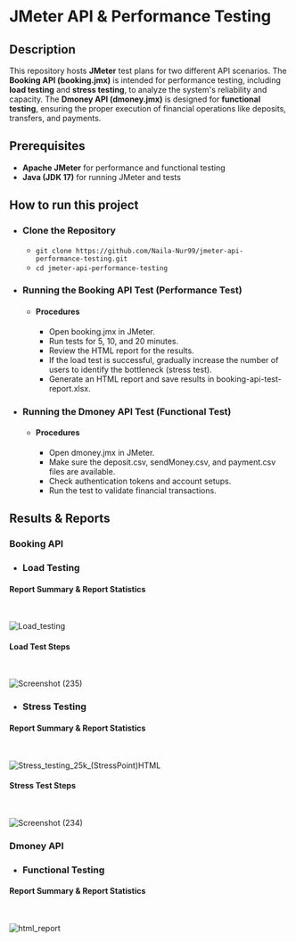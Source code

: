 # JMeter API & Performance Testing 
## Description
This repository hosts **JMeter** test plans for two different API scenarios. The **Booking API (booking.jmx)** is intended for performance testing, including **load testing** and **stress testing**, to analyze the system's reliability and capacity. The **Dmoney API (dmoney.jmx)** is designed for **functional testing**, ensuring the proper execution of financial operations like deposits, transfers, and payments.

## Prerequisites
- **Apache JMeter** for performance and functional testing
- **Java (JDK 17)** for running JMeter and tests
   
## How to run this project
- ### Clone the Repository
     - ```git clone https://github.com/Naila-Nur99/jmeter-api-performance-testing.git ```
     - ```cd jmeter-api-performance-testing ```
 
- ### Running the Booking API Test (Performance Test)
   - #### Procedures
      - Open booking.jmx in JMeter.
      - Run tests for 5, 10, and 20 minutes.
      - Review the HTML report for the results.
      - If the load test is successful, gradually increase the number of users to identify the bottleneck (stress test).
      - Generate an HTML report and save results in booking-api-test-report.xlsx.
        
- ### Running the Dmoney API Test (Functional Test)
   - #### Procedures
      - Open dmoney.jmx in JMeter.
      - Make sure the deposit.csv, sendMoney.csv, and payment.csv files are available.
      - Check authentication tokens and account setups.
      - Run the test to validate financial transactions.
## Results & Reports
### Booking API
 - ### Load Testing
#### Report Summary & Report Statistics 
&nbsp;

![Load_testing](https://github.com/user-attachments/assets/241f05ef-b3f7-4de4-b7e3-dc81e0cdf904)


#### Load Test Steps
&nbsp;

![Screenshot (235)](https://github.com/user-attachments/assets/7b8c12e1-ec0b-4a35-a920-a52aaba09044)


 - ### Stress Testing
#### Report Summary & Report Statistics 
&nbsp; 

![Stress_testing_25k_(StressPoint)HTML](https://github.com/user-attachments/assets/7060ce13-6084-43d2-bea9-0460c9a34920)

#### Stress Test Steps
&nbsp;

![Screenshot (234)](https://github.com/user-attachments/assets/37aec73a-6c20-4cf9-8ad8-01e76a677772)


### Dmoney API
 - ### Functional Testing 
#### Report Summary & Report Statistics 
&nbsp; 

![html_report](https://github.com/user-attachments/assets/54555eec-3521-4565-b65d-dbd652220637)







 
  
     




